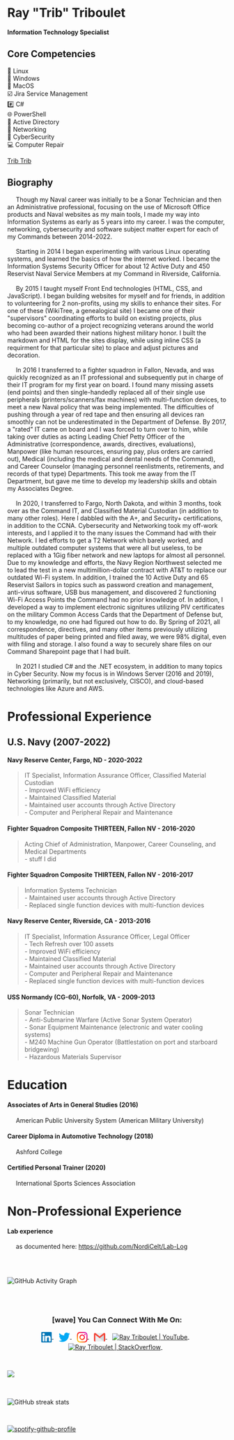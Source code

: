 # __Ray "Trib" Triboulet__  

**Information Technology Specialist**  

## __Core Competencies__  

:file_folder: Linux  
:floppy_disk: Windows  
:apple: MacOS  
:ballot_box_with_check: Jira Service Management  
:hash: C#  
:globe_with_meridians: PowerShell  
:deciduous_tree: Active Directory  
:satellite: Networking  
:key: CyberSecurity  
:computer: Computer Repair  

<div class="badge-base LI-profile-badge" data-locale="en_US" data-size="medium" data-theme="dark" data-type="HORIZONTAL" data-vanity="trib-trib-35803022a" data-version="v1"><a class="badge-base__link LI-simple-link" href="https://www.linkedin.com/in/trib-trib-35803022a?trk=profile-badge">Trib Trib</a></div>

<script src="https://platform.linkedin.com/badges/js/profile.js" async defer type="text/javascript"></script>

## Biography  
&nbsp;&nbsp;&nbsp;&nbsp; Though my Naval career was initially to be a Sonar Technician and then an Administrative professional, focusing on the use of Microsoft Office products and Naval websites as my main tools, I made my way into Information Systems as early as 5 years into my career. I was the computer, networking, cybersecurity and software subject matter expert for each of my Commands between 2014-2022.    
<br>
&nbsp;&nbsp;&nbsp;&nbsp; Starting in 2014 I began experimenting with various Linux operating systems, and learned the basics of how the internet worked. I became the Information Systems Security Officer for about 12 Active Duty and 450 Reservist Naval Service Members at my Command in Riverside, California.  
<br>
&nbsp;&nbsp;&nbsp;&nbsp; By 2015 I taught myself Front End technologies (HTML, CSS, and JavaScript). I began building websites for myself and for friends, in addition to volunteering for 2 non-profits, using my skills to enhance their sites. For one of these (WikiTree, a genealogical site) I became one of their "supervisors" coordinating efforts to build on existing projects, plus becoming co-author of a project recognizing veterans around the world who had been awarded their nations highest military honor. I built the markdown and HTML for the sites display, while using inline CSS (a requirment for that particular site) to place and adjust pictures and decoration.    
<br>
&nbsp;&nbsp;&nbsp;&nbsp; In 2016 I transferred to a fighter squadron in Fallon, Nevada, and was quickly recognized as an IT professional and subsequently put in charge of their IT program for my first year on board. I found many missing assets (end points) and then single-handedly replaced all of their single use peripherals (printers/scanners/fax machines) with multi-function devices, to meet a new Naval policy that was being implemented. The difficulties of pushing through a year of red tape and then ensuring all devices ran smoothly can not be underestimated in the Department of Defense. By 2017, a "rated" IT came on board and I was forced to turn over to him, while taking over duties as acting Leading Chief Petty Officer of the Administrative (correspondence, awards, directives, evaluations), Manpower (like human resources, ensuring pay, plus orders are carried out), Medical (including the medical and dental needs of the Command), and Career Counselor (managing personnel reenlistments, retirements, and records of that type) Departments. This took me away from the IT Department, but gave me time to develop my leadership skills and obtain my Associates Degree.    
<br>
&nbsp;&nbsp;&nbsp;&nbsp; In 2020, I transferred to Fargo, North Dakota, and within 3 months, took over as the Command IT, and Classified Material Custodian (in addition to many other roles). Here I dabbled with the A+, and Security+ certifications, in addition to the CCNA. Cybersecurity and Networking took my off-work interests, and I applied it to the many issues the Command had with their Network. I led efforts to get a T2 Network which barely worked, and multiple outdated computer systems that were all but useless, to be replaced with a 1Gig fiber network and new laptops for almost all personnel. Due to my knowledge and efforts, the Navy Region Northwest selected me to lead the test in a new multimillion-dollar contract with AT&T to replace our outdated Wi-Fi system. In addition, I trained the 10 Active Duty and 65 Reservist Sailors in topics such as password creation and management, anti-virus software, USB bus management, and discovered 2 functioning Wi-Fi Access Points the Command had no prior knowledge of. In addition, I developed a way to implement electronic signitures utilizing PIV certificates on the military Common Access Cards that the Department of Defense but, to my knowledge, no one had figured out how to do. By Spring of 2021, all correspondence, directives, and many other items previously utilizing multitudes of paper being printed and filed away, we were 98% digital, even with filing and storage.  I also found a way to securely share files on our Command Sharepoint page that I had built.    
<br>
&nbsp;&nbsp;&nbsp;&nbsp; In 2021 I studied C# and the .NET ecosystem, in addition to many topics in Cyber Security. Now my focus is in Windows Server (2016 and 2019), Networking (primarily, but not exclusively, CISCO), and cloud-based technologies like Azure and AWS.    

# __Professional Experience__  

## U.S. Navy (2007-2022)  

#### Navy Reserve Center, Fargo, ND - 2020-2022  

> IT Specialist, Information Assurance Officer, Classified Material Custodian  
>        - Improved WiFi efficiency  
>        - Maintained Classified Material  
>        - Maintained user accounts through Active Directory  
>        - Computer and Peripheral Repair and Maintenance  

#### Fighter Squadron Composite THIRTEEN, Fallon NV - 2016-2020  

> Acting Chief of Administration, Manpower, Career Counseling, and Medical Departments  
>        - stuff I did  

#### Fighter Squadron Composite THIRTEEN, Fallon NV - 2016-2017  

> Information Systems Technician  
>        - Maintained user accounts through Active Directory  
>        - Replaced single function devices with multi-function devices  

#### Navy Reserve Center, Riverside, CA - 2013-2016  

> IT Specialist, Information Assurance Officer, Legal Officer  
>        - Tech Refresh over 100 assets  
>        - Improved WiFi efficiency  
>        - Maintained Classified Material  
>        - Maintained user accounts through Active Directory  
>        - Computer and Peripheral Repair and Maintenance  
>        - Replaced single function devices with multi-function devices  

#### USS Normandy (CG-60), Norfolk, VA - 2009-2013  

> Sonar Technician  
>        - Anti-Submarine Warfare (Active Sonar System Operator)  
>        - Sonar Equipment Maintenance (electronic and water cooling systems)  
>        - M240 Machine Gun Operator (Battlestation on port and starboard bridgewing)  
>        - Hazardous Materials Supervisor  


# __Education__  

#### Associates of Arts in General Studies (2016)  
&nbsp;&nbsp;&nbsp;&nbsp; American Public University System (American Military University)  

#### Career Diploma in Automotive Technology (2018)  
&nbsp;&nbsp;&nbsp;&nbsp; Ashford College  

#### Certified Personal Trainer (2020)  
&nbsp;&nbsp;&nbsp;&nbsp; International Sports Sciences Association  

# __Non-Professional Experience__  
#### Lab experience
&nbsp;&nbsp;&nbsp;&nbsp; as documented here:  https://github.com/NordiCelt/Lab-Log

<br>
<br>
<p align="centre">
 
![GitHub Activity Graph](https://activity-graph.herokuapp.com/graph?username=NordiCelt&bg_color=000000&color=4fff67&line=4fff67&point=ffffff&area=true&hide_border=true)  </p>

 <br> 

 <br>

  <div align="center">
  <h3><b> [wave] You Can Connect With Me On:</b></h3>
  </div>
<p align="center">
<a href="https://www.linkedin.com/in/trib-trib-35803022a/" target="_blank">
  <img align="center" alt="Ray Triboulet | Linkedin" width="24px" src="https://github.com/SatYu26/SatYu26/blob/master/Assets/Linkedin.svg" />
</a> &nbsp;&nbsp;
<a href="https://twitter.com/RayTrib" target="_blank">
  <img align="center" alt="Ray Triboulet | Twitter" width="26px" src="https://github.com/SatYu26/SatYu26/blob/master/Assets/Twitter.svg" />
</a> &nbsp;&nbsp;
<a href="https://github.com/NordiCelt" target="_blank">
  <img align="center" alt="Ray Triboulet | Github" width="24px" src="https://github.com/SatYu26/SatYu26/blob/master/Assets/Instagram.svg" />
</a> &nbsp;&nbsp;
<a href="mailto:tribouletr@gmail.com" >
  <img align="center" alt="Ray Triboulet | Gmail" width="26px" src="https://github.com/SatYu26/SatYu26/blob/master/Assets/Gmail.svg" />
</a> &nbsp;&nbsp;
<a href="https://www.youtube.com/user/tribouletr" >
  <img align="center" alt="Ray Triboulet | YouTube" width="26px" src="https://cdn.jsdelivr.net/npm/simple-icons@3.0.1/icons/youtube.svg" />
</a> &nbsp;&nbsp;
<a href="https://stackoverflow.com/users/4692500/trib" >
  <img align="center" alt="Ray Triboulet | StackOverflow" width="26px" src="https://cdn.jsdelivr.net/npm/simple-icons@3.0.1/icons/stackoverflow.svg" />
</a> &nbsp;&nbsp;
</p>

<br>
  
![](https://komarev.com/ghpvc/?NordiCelt)

<br>
  
![GitHub streak stats](https://github-readme-streak-stats.herokuapp.com/?user=NordiCelt) 

<br>
  
[![spotify-github-profile](https://spotify-github-profile.vercel.app/api/view?uid=tribouletr&cover_image=true&theme=default)](https://github.com/kittinan/spotify-github-profile)

<br>
